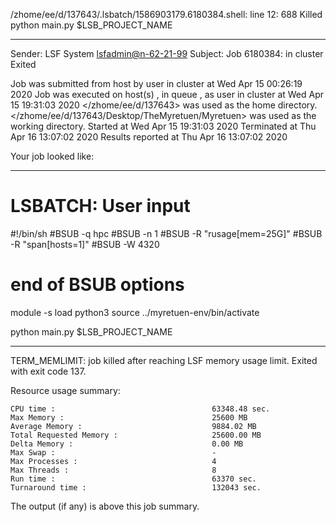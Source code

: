 /zhome/ee/d/137643/.lsbatch/1586903179.6180384.shell: line 12:   688 Killed                  python main.py $LSB_PROJECT_NAME

------------------------------------------------------------
Sender: LSF System <lsfadmin@n-62-21-99>
Subject: Job 6180384: <NNAgent166000-IMP-sample-length10-hist10> in cluster <dcc> Exited

Job <NNAgent166000-IMP-sample-length10-hist10> was submitted from host <n-62-30-6> by user <s183905> in cluster <dcc> at Wed Apr 15 00:26:19 2020
Job was executed on host(s) <n-62-21-99>, in queue <hpc>, as user <s183905> in cluster <dcc> at Wed Apr 15 19:31:03 2020
</zhome/ee/d/137643> was used as the home directory.
</zhome/ee/d/137643/Desktop/TheMyretuen/Myretuen> was used as the working directory.
Started at Wed Apr 15 19:31:03 2020
Terminated at Thu Apr 16 13:07:02 2020
Results reported at Thu Apr 16 13:07:02 2020

Your job looked like:

------------------------------------------------------------
# LSBATCH: User input
#!/bin/sh
#BSUB -q hpc
#BSUB -n 1
#BSUB -R "rusage[mem=25G]"
#BSUB -R "span[hosts=1]"
#BSUB -W 4320
# end of BSUB options

module -s load python3
source ../myretuen-env/bin/activate

python main.py $LSB_PROJECT_NAME


------------------------------------------------------------

TERM_MEMLIMIT: job killed after reaching LSF memory usage limit.
Exited with exit code 137.

Resource usage summary:

    CPU time :                                   63348.48 sec.
    Max Memory :                                 25600 MB
    Average Memory :                             9884.02 MB
    Total Requested Memory :                     25600.00 MB
    Delta Memory :                               0.00 MB
    Max Swap :                                   -
    Max Processes :                              4
    Max Threads :                                8
    Run time :                                   63370 sec.
    Turnaround time :                            132043 sec.

The output (if any) is above this job summary.

